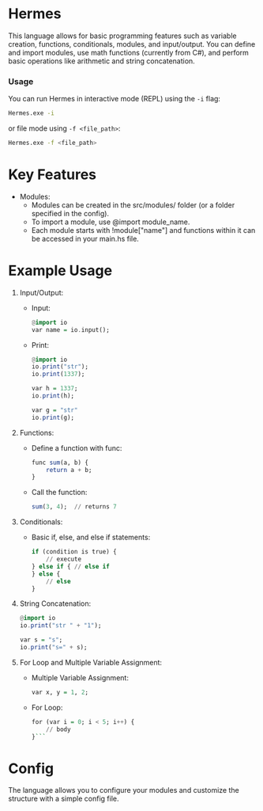 # Hermes
 This language allows for basic programming features such as variable creation, functions, conditionals, modules, and input/output. You can define and import modules, use math functions (currently from C#), and perform basic operations like arithmetic and string concatenation.

### Usage

 You can run Hermes in interactive mode (REPL) using the `-i` flag:
 ```sh
 Hermes.exe -i
 ```

 or file mode using `-f <file_path>`:
 ```sh
 Hermes.exe -f <file_path>
 ```

# Key Features
 - Modules:
    - Modules can be created in the src/modules/ folder (or a folder specified in the config).
    - To import a module, use @import module_name.
    - Each module starts with !module["name"] and functions within it can be accessed in your main.hs file.


# Example Usage
 1. Input/Output:
    - Input:
        ```hs
        @import io
        var name = io.input();
        ```
    - Print:
        ```hs
        @import io
        io.print("str");
        io.print(1337);

        var h = 1337;
        io.print(h);

        var g = "str"
        io.print(g);
        ```
 2. Functions:
    - Define a function with func:
        ```hs
        func sum(a, b) {
            return a + b;
        }
        ```
    - Call the function:
        ```hs
        sum(3, 4);  // returns 7
        ```
 3. Conditionals:
    - Basic if, else, and else if statements:
        ```hs
        if (condition is true) { 
            // execute 
        } else if { // else if 
        } else { 
            // else 
        }
        ```
 4. String Concatenation:
    ```hs
    @import io
    io.print("str " + "1");

    var s = "s";
    io.print("s=" + s);
    ```

 5. For Loop and Multiple Variable Assignment:
    - Multiple Variable Assignment:
        ```hs
        var x, y = 1, 2;
        ```
    - For Loop:
        ```hs
        for (var i = 0; i < 5; i++) {
            // body
        }```
# Config
 The language allows you to configure your modules and customize the structure with a simple config file.